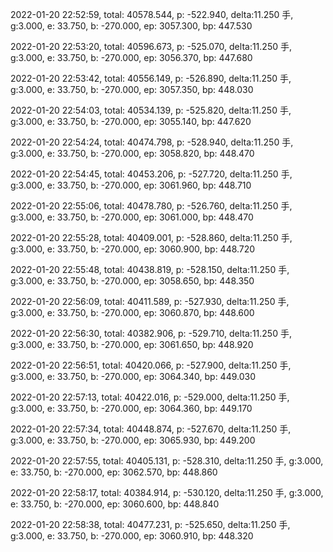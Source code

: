 2022-01-20 22:52:59, total: 40578.544, p: -522.940, delta:11.250 手, g:3.000, e: 33.750, b: -270.000, ep: 3057.300, bp: 447.530

2022-01-20 22:53:20, total: 40596.673, p: -525.070, delta:11.250 手, g:3.000, e: 33.750, b: -270.000, ep: 3056.370, bp: 447.680

2022-01-20 22:53:42, total: 40556.149, p: -526.890, delta:11.250 手, g:3.000, e: 33.750, b: -270.000, ep: 3057.350, bp: 448.030

2022-01-20 22:54:03, total: 40534.139, p: -525.820, delta:11.250 手, g:3.000, e: 33.750, b: -270.000, ep: 3055.140, bp: 447.620

2022-01-20 22:54:24, total: 40474.798, p: -528.940, delta:11.250 手, g:3.000, e: 33.750, b: -270.000, ep: 3058.820, bp: 448.470

2022-01-20 22:54:45, total: 40453.206, p: -527.720, delta:11.250 手, g:3.000, e: 33.750, b: -270.000, ep: 3061.960, bp: 448.710

2022-01-20 22:55:06, total: 40478.780, p: -526.760, delta:11.250 手, g:3.000, e: 33.750, b: -270.000, ep: 3061.000, bp: 448.470

2022-01-20 22:55:28, total: 40409.001, p: -528.860, delta:11.250 手, g:3.000, e: 33.750, b: -270.000, ep: 3060.900, bp: 448.720

2022-01-20 22:55:48, total: 40438.819, p: -528.150, delta:11.250 手, g:3.000, e: 33.750, b: -270.000, ep: 3058.650, bp: 448.350

2022-01-20 22:56:09, total: 40411.589, p: -527.930, delta:11.250 手, g:3.000, e: 33.750, b: -270.000, ep: 3060.870, bp: 448.600

2022-01-20 22:56:30, total: 40382.906, p: -529.710, delta:11.250 手, g:3.000, e: 33.750, b: -270.000, ep: 3061.650, bp: 448.920

2022-01-20 22:56:51, total: 40420.066, p: -527.900, delta:11.250 手, g:3.000, e: 33.750, b: -270.000, ep: 3064.340, bp: 449.030

2022-01-20 22:57:13, total: 40422.016, p: -529.000, delta:11.250 手, g:3.000, e: 33.750, b: -270.000, ep: 3064.360, bp: 449.170

2022-01-20 22:57:34, total: 40448.874, p: -527.670, delta:11.250 手, g:3.000, e: 33.750, b: -270.000, ep: 3065.930, bp: 449.200

2022-01-20 22:57:55, total: 40405.131, p: -528.310, delta:11.250 手, g:3.000, e: 33.750, b: -270.000, ep: 3062.570, bp: 448.860

2022-01-20 22:58:17, total: 40384.914, p: -530.120, delta:11.250 手, g:3.000, e: 33.750, b: -270.000, ep: 3060.600, bp: 448.840

2022-01-20 22:58:38, total: 40477.231, p: -525.650, delta:11.250 手, g:3.000, e: 33.750, b: -270.000, ep: 3060.910, bp: 448.320